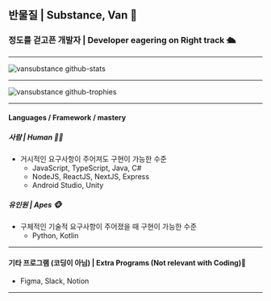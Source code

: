 ## 반물질 | Substance, Van 🔑
### 정도를 걷고픈 개발자 | Developer eagering on Right track 🛳

---
![vansubstance github-stats](https://stats.hyochan.dev/api/github-stats-advanced?login=vansubstance)

---
![vansubstance github-trophies](https://stats.hyochan.dev/api/github-trophies?login=vansubstance)

---
#### Languages / Framework / mastery

##### 사람 | Human 👷‍♂️
- 거시적인 요구사항이 주어져도 구현이 가능한 수준
  - JavaScript, TypeScript, Java, C#
  - NodeJS, ReactJS, NextJS, Express
  - Android Studio, Unity

##### 유인원 | Apes 🐵
- 구체적인 기술적 요구사항이 주어졌을 때 구현이 가능한 수준
  - Python, Kotlin

---
#### 기타 프로그램 (코딩이 아님) | Extra Programs (Not relevant with Coding)🤔
- Figma, Slack, Notion

---
<!--
**VanSubstance/Vansubstance** is a ✨ _special_ ✨ repository because its `README.md` (this file) appears on your GitHub profile.

Here are some ideas to get you started:

- 🔭 I’m currently working on ...
- 🌱 I’m currently learning ...
- 👯 I’m looking to collaborate on ...
- 🤔 I’m looking for help with ...
- 💬 Ask me about ...
- 📫 How to reach me: ...
- 😄 Pronouns: ...
- ⚡ Fun fact: ...
-->
